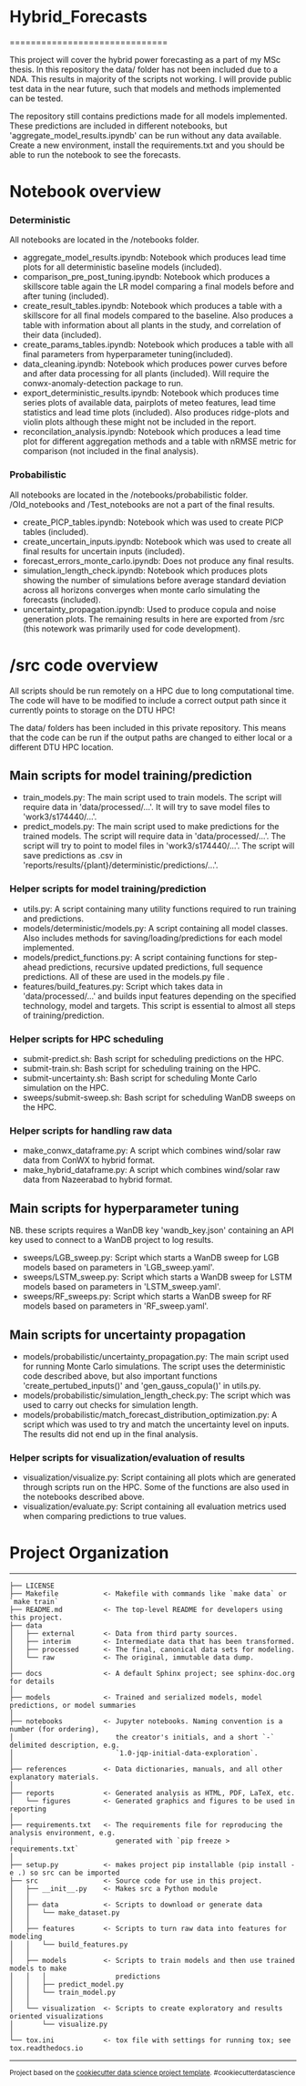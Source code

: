 # Hybrid_Forecasts
==============================

This project will cover the hybrid power forecasting as a part of my MSc thesis. 
In this repository the data/ folder has not been included due to a NDA. This results in majority of the scripts not working. I will provide public test data in the near future, such that models and methods implemented can be tested.

The repository still contains predictions made for all models implemented. These predictions are included in different notebooks, but 'aggregate_model_results.ipyndb' can be run without any data available. Create a new environment, install the requirements.txt and you should be able to run the notebook to see the forecasts.

# Notebook overview

### Deterministic
All notebooks are located in the /notebooks folder.
- aggregate_model_results.ipyndb: Notebook which produces lead time plots for all deterministic baseline models (included).
- comparison_pre_post_tuning.ipyndb: Notebook which produces a skillscore table again the LR model comparing a final models before and after tuning (included).
- create_result_tables.ipyndb: Notebook which produces a table with a skillscore for all final models compared to the baseline. Also produces a table with information about all plants in the study, and correlation of their data (included).
- create_params_tables.ipyndb: Notebook which produces a table with all final parameters from hyperparameter tuning(included).
- data_cleaning.ipyndb: Notebook which produces power curves before and after data processing for all plants (included). Will require the conwx-anomaly-detection package to run.
- export_deterministic_results.ipyndb: Notebook which produces time series plots of available data, pairplots of meteo features, lead time statistics and lead time plots (included). Also produces ridge-plots and violin plots although these might not be included in the report.
- reconcilation_analysis.ipyndb: Notebook which produces a lead time plot for different aggregation methods and a table with nRMSE metric for comparison (not included in the final analysis).

### Probabilistic
All notebooks are located in the /notebooks/probabilistic folder.
/Old_notebooks and /Test_notebooks are not a part of the final results.
- create_PICP_tables.ipyndb: Notebook which was used to create PICP tables (included).
- create_uncertain_inputs.ipyndb: Notebook which was used to create all final results for uncertain inputs (included).
- forecast_errors_monte_carlo.ipyndb: Does not produce any final results.
- simulation_length_check.ipyndb: Notebook which produces plots showing the number of simulations before average standard deviation across all horizons converges when monte carlo simulating the forecasts (included).
- uncertainty_propagation.ipyndb: Used to produce copula and noise generation plots. The remaining results in here are exported from /src (this notework was primarily used for code development). 

# /src code overview
All scripts should be run remotely on a HPC due to long computational time. The code will have to be modified to include a correct output path since it currently points to storage on the DTU HPC! 

The data/ folders has been included in this private repository. This means that the code can be run if the output paths are changed to either local or a different DTU HPC location.  

## Main scripts for model training/prediction 
- train_models.py: The main script used to train models. The script will require data in 'data/processed/...'. It will try to save model files to 'work3/s174440/...'.
- predict_models.py: The main script used to make predictions for the trained models. The script will require data in 'data/processed/...'. The script will try to point to model files in 'work3/s174440/...'. The script will save predictions as .csv in 'reports/results/{plant}/deterministic/predictions/...'.

### Helper scripts for model training/prediction
- utils.py: A script containing many utility functions required to run training and predictions.
- models/deterministic/models.py: A script containing all model classes. Also includes methods for saving/loading/predictions for each model implemented.
- models/predict_functions.py: A script containing functions for step-ahead predictions, recursive updated predictions, full sequence predictions. All of these are used in the models.py file .
- features/build_features.py: Script which takes data in 'data/processed/...' and builds input features depending on the specified technology, model and targets. This script is essential to almost all steps of training/prediction.

### Helper scripts for HPC scheduling
- submit-predict.sh: Bash script for scheduling predictions on the HPC.
- submit-train.sh: Bash script for scheduling training on the HPC.
- submit-uncertainty.sh: Bash script for scheduling Monte Carlo simulation on the HPC.
- sweeps/submit-sweep.sh: Bash script for scheduling WanDB sweeps on the HPC.

### Helper scripts for handling raw data
- make_conwx_dataframe.py: A script which combines wind/solar raw data from ConWX to hybrid format.
- make_hybrid_dataframe.py: A script which combines wind/solar raw data from Nazeerabad to hybrid format.

## Main scripts for hyperparameter tuning
NB. these scripts requires a WanDB key 'wandb_key.json' containing an API key used to connect to a WanDB project to log results.
- sweeps/LGB_sweep.py: Script which starts a WanDB sweep for LGB models based on parameters in 'LGB_sweep.yaml'.
- sweeps/LSTM_sweep.py: Script which starts a WanDB sweep for LSTM models based on parameters in 'LSTM_sweep.yaml'.
- sweeps/RF_sweeps.py: Script which starts a WanDB sweep for RF models based on parameters in 'RF_sweep.yaml'.

## Main scripts for uncertainty propagation
- models/probabilistic/uncertainty_propagation.py: The main script used for running Monte Carlo simulations. The script uses the deterministic code described above, but also important functions 'create_pertubed_inputs()' and 'gen_gauss_copula()' in utils.py.
- models/probabilistic/simulation_length_check.py: The script which was used to carry out checks for simulation length.
- models/probabilistic/match_forecast_distribution_optimization.py: A script which was used to try and match the uncertainty level on inputs. The results did not end up in the final analysis.

### Helper scripts for visualization/evaluation of results
- visualization/visualize.py: Script containing all plots which are generated through scripts run on the HPC. Some of the functions are also used in the notebooks described above.
- visualization/evaluate.py: Script containing all evaluation metrics used when comparing predictions to true values.

# Project Organization
------------

    ├── LICENSE
    ├── Makefile           <- Makefile with commands like `make data` or `make train`
    ├── README.md          <- The top-level README for developers using this project.
    ├── data
    │   ├── external       <- Data from third party sources.
    │   ├── interim        <- Intermediate data that has been transformed.
    │   ├── processed      <- The final, canonical data sets for modeling.
    │   └── raw            <- The original, immutable data dump.
    │
    ├── docs               <- A default Sphinx project; see sphinx-doc.org for details
    │
    ├── models             <- Trained and serialized models, model predictions, or model summaries
    │
    ├── notebooks          <- Jupyter notebooks. Naming convention is a number (for ordering),
    │                         the creator's initials, and a short `-` delimited description, e.g.
    │                         `1.0-jqp-initial-data-exploration`.
    │
    ├── references         <- Data dictionaries, manuals, and all other explanatory materials.
    │
    ├── reports            <- Generated analysis as HTML, PDF, LaTeX, etc.
    │   └── figures        <- Generated graphics and figures to be used in reporting
    │
    ├── requirements.txt   <- The requirements file for reproducing the analysis environment, e.g.
    │                         generated with `pip freeze > requirements.txt`
    │
    ├── setup.py           <- makes project pip installable (pip install -e .) so src can be imported
    ├── src                <- Source code for use in this project.
    │   ├── __init__.py    <- Makes src a Python module
    │   │
    │   ├── data           <- Scripts to download or generate data
    │   │   └── make_dataset.py
    │   │
    │   ├── features       <- Scripts to turn raw data into features for modeling
    │   │   └── build_features.py
    │   │
    │   ├── models         <- Scripts to train models and then use trained models to make
    │   │   │                 predictions
    │   │   ├── predict_model.py
    │   │   └── train_model.py
    │   │
    │   └── visualization  <- Scripts to create exploratory and results oriented visualizations
    │       └── visualize.py
    │
    └── tox.ini            <- tox file with settings for running tox; see tox.readthedocs.io


--------

<p><small>Project based on the <a target="_blank" href="https://drivendata.github.io/cookiecutter-data-science/">cookiecutter data science project template</a>. #cookiecutterdatascience</small></p>